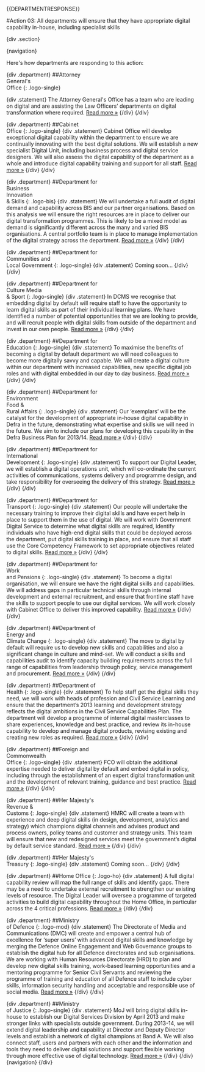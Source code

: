 {{DEPARTMENTRESPONSE}}

#Action 03: All departments will ensure that they have appropriate digital capability in-house, including specialist skills

{div .section}

{navigation}

Here's how departments are responding to this action:

{div .department}
##Attorney <br> General's <br> Office
{: .logo-single}

{div .statement}
The Attorney General's Office has a team who are leading on digital and are assisting the Law Officers’ departments on digital transformation where required. [Read more »](https://www.gov.uk/government/publications/law-officers-departments-digital-strategy)
{/div}
{/div}

{div .department}
##Cabinet<br>Office
{: .logo-single}
{div .statement}
Cabinet Office will develop exceptional digital capability within the department to ensure we are continually innovating with the best digital solutions. We will establish a new specialist Digital Unit, including business process and digital service designers. We will also assess the digital capability of the department as a whole and introduce digital capability training and support for all staff. [Read more »](http://www.cabinetoffice.gov.uk/resource-library/cabinet-office-digital-strategy)
{/div}
{/div}

{div .department}
##Department for<br>Business<br>Innovation<br>& Skills
{: .logo-bis}
{div .statement}
We will undertake a full audit of digital demand and capability across BIS and our partner organisations. Based on this analysis we will ensure the right resources are in place to deliver our digital transformation programmes. This is likely to be a mixed model as demand is significantly different across the many and varied BIS organisations. A central portfolio team is in place to manage implementation of the digital strategy across the department. [Read more »](http://discuss.bis.gov.uk/digitalstrategy)
{/div}
{/div}

{div .department}
##Department for<br>Communities and<br>Local Government
{: .logo-single}
{div .statement}
Coming soon...
{/div}
{/div}

{div .department}
##Department for<br>Culture Media<br>& Sport
{: .logo-single}
{div .statement}
In DCMS we recognise that embedding digital by default will require staff to have the opportunity to learn digital skills as part of their individual learning plans. We have identified a number of potential opportunities that we are looking to provide, and will recruit people with digital skills from outside of the department and invest in our own people. [Read more »](http://www.dcms.gov.uk/publications/9586.aspx)
{/div}
{/div}


{div .department}
##Department for<br>Education
{: .logo-single}
{div .statement}
To maximise the benefits of becoming a digital by default department we will need colleagues to become more digitally savvy and capable. We will create a digital culture within our department with increased capabilities, new specific digital job roles and with digital embedded in our day to day business. [Read more »](http://www.education.gov.uk/digitalstrategy)
{/div}
{/div}

{div .department}
##Department for<br>Environment<br>Food &<br>Rural Affairs
{: .logo-single}
{div .statement}
Our ‘exemplars’ will be the catalyst for the development of appropriate in-house digital capability in Defra in the future, demonstrating what expertise and skills we will need in the future. We aim to include our plans for developing this capability in the Defra Business Plan for 2013/14. [Read more »](http://www.defra.gov.uk/publications/2012/12/20/pb13863-digital-strategy-2012/)
{/div}
{/div}

{div .department}
##Department for<br>International<br>Development
{: .logo-single}
{div .statement}
To support our Digital Leader, we will establish a digital operations unit, which will co-ordinate the current activities of communications, systems delivery and programme design, and take responsibility for overseeing the delivery of this strategy. [Read more »](http://www.dfid.gov.uk/about-us/How-we-measure-progress/dfid-digital-strategy/)
{/div}
{/div}

{div .department}
##Department for<br>Transport
{: .logo-single}
{div .statement}
Our people will undertake the necessary training to improve their digital skills and have expert help in place to support them in the use of digital. We will work with Government Digital Service to determine what digital skills are required, identify individuals who have high-end digital skills that could be deployed across the department, put digital skills training in place, and ensure that all staff use the Core Competency Framework to set appropriate objectives related to digital skills. [Read more »](https://www.gov.uk/government/publications/department-for-transport-digital-strategy)
{/div}
{/div}

{div .department}
##Department for<br>Work<br>and Pensions
{: .logo-single}
{div .statement}
To become a digital organisation, we will ensure we have the right digital skills and capabilities. We will address gaps in particular technical skills through internal development and external recruitment, and ensure that frontline staff have the skills to support people to use our digital services. We will work closely with Cabinet Office to deliver this improved capability. [Read more »](http://www.dwp.gov.uk/publications/corporate-publications/digital-strategy.shtml)
{/div}
{/div}

{div .department}
##Department of<br>Energy and<br>Climate Change
{: .logo-single}
{div .statement}
The move to digital by default will require us to develop new skills and capabilities and also a significant change in culture and mind-set. We will conduct a skills and capabilities audit to identify capacity building requirements across the full range of capabilities from leadership through policy, service management and procurement. [Read more »](http://www.decc.gov.uk/en/content/cms/about/our_goals/our_goals.aspx#dds)
{/div}
{/div}


{div .department}
##Department of<br>Health
{: .logo-single}
{div .statement}
To help staff get the digital skills they need, we will work with heads of profession and Civil Service Learning and ensure that the department’s 2013 learning and development strategy reflects the digital ambitions in the Civil Service Capabilities Plan. The department will develop a programme of internal digital masterclasses to share experiences, knowledge and best practice, and review its in-house capability to develop and manage digital products, revising existing and creating new roles as required. [Read more »](http://digitalhealth.dh.gov.uk/digital-strategy)
{/div}
{/div}

{div .department}
##Foreign and<br>Commonwealth<br>Office
{: .logo-single}
{div .statement}
FCO will obtain the additional expertise needed to deliver digital by default and embed digital in policy, including through the establishment of an expert digital transformation unit and the development of relevant training, guidance and best practice. [Read more »](https://www.gov.uk/government/publications/the-fco-digital-strategy)
{/div}
{/div}

{div .department}
##Her Majesty's<br>Revenue &<br>Customs
{: .logo-single}
{div .statement}
HMRC will create a team with experience and deep digital skills (in design, development, analytics and strategy) which champions digital channels and advises product and process owners, policy teams and customer and strategy units. This team will ensure that new and redesigned services meet the government’s digital by default service standard. [Read more »](http://www.hmrc.gov.uk/about/2012-digital-strategy.pdf)
{/div}
{/div}

{div .department}
##Her Majesty's<br>Treasury
{: .logo-single}
{div .statement}
Coming soon...
{/div}
{/div}

{div .department}
##Home Office
{: .logo-ho}
{div .statement}
A full digital capability review will map the full range of skills and identify gaps. There may be a need to undertake external recruitment to strengthen our existing levels of resource. The Digital Leader will oversee a programme of targeted activities to build digital capability throughout the Home Office, in particular across the 4 critical professions. [Read more »](http://www.homeoffice.gov.uk/publications/about-us/corporate-publications/ho-digital-strategy/)
{/div}
{/div}

{div .department}
##Ministry<br>of Defence
{: .logo-mod}
{div .statement}
The Directorate of Media and Communications (DMC) will create and empower a central hub of excellence for ‘super users’ with advanced digital skills and knowledge by merging the Defence Online Engagement and Web Governance groups to establish the digital hub for all Defence directorates and sub organisations. We are working with Human Resources Directorate (HRD) to plan and develop new digital skills training, work-based learning opportunities and a mentoring programme for Senior Civil Servants and reviewing the programme of training and education of all Defence staff to include cyber skills, information security handling and acceptable and responsible use of social media. [Read more »](https://www.gov.uk/government/publications/digital-in-defence)
{/div}
{/div}

{div .department}
##Ministry<br>of Justice
{: .logo-single}
{div .statement}
MoJ will bring digital skills in-house to establish our Digital Services Division by April 2013 and make stronger links with specialists outside government. During 2013-14, we will extend digital leadership and capability at Director and Deputy Director levels and establish a network of digital champions at Band A. We will also connect staff, users and partners with each other and the information and tools they need to deliver digital solutions and support flexible working through more effective use of digital technology. [Read more »](http://open.justice.gov.uk/digital-strategy/#theme-02-transforming-the-way-we-work)
{/div}
{/div}
{navigation}
{/div}




